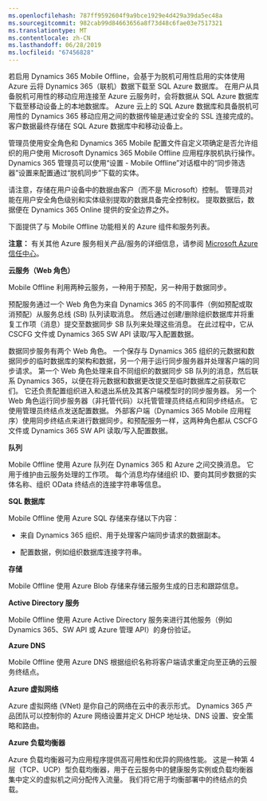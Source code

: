 ```yaml
---
ms.openlocfilehash: 787ff9592604f9a9bce1929e4d429a39da5ec48a
ms.sourcegitcommit: 982cab99d84663656a8f73d48c6fae03e7517321
ms.translationtype: MT
ms.contentlocale: zh-CN
ms.lasthandoff: 06/28/2019
ms.locfileid: "67456828"
---
```

若启用 Dynamics 365 Mobile Offline，会基于为脱机可用性启用的实体使用 Azure 云将 Dynamics 365（联机）数据下载至 SQL Azure 数据库。 在用户从具备脱机可用性的移动应用连接至 Azure 云服务时，会将数据从 SQL Azure 数据库下载至移动设备上的本地数据库。 Azure 云上的 SQL Azure 数据库和具备脱机可用性的 Dynamics 365 移动应用之间的数据传输是通过安全的 SSL 连接完成的。 客户数据最终存储在 SQL Azure 数据库中和移动设备上。  
  
 管理员使用安全角色和 Dynamics 365 Mobile 配置文件自定义项确定是否允许组织的用户使用 Microsoft Dynamics 365 Mobile Offline 应用程序脱机执行操作。 Dynamics 365 管理员可以使用“设置 - Mobile Offline”对话框中的“同步筛选器”设置来配置通过“脱机同步”下载的实体。  
  
 请注意，存储在用户设备中的数据由客户（而不是 Microsoft）控制。 管理员对能在用户安全角色级别和实体级别提取的数据具备完全控制权。 提取数据后，数据便在 Dynamics 365 Online 提供的安全边界之外。  
  
 下面提供了与 Mobile Offline 功能相关的 Azure 组件和服务列表。  
  
 **注意：** 有关其他 Azure 服务相关产品/服务的详细信息，请参阅 [Microsoft Azure 信任中心](https://azure.microsoft.com/support/trust-center/)。  
  
 **云服务（Web 角色）**  
  
 Mobile Offline 利用两种云服务，一种用于预配，另一种用于数据同步。  
  
 预配服务通过一个 Web 角色为来自 Dynamics 365 的不同事件（例如预配或取消预配）从服务总线 (SB) 队列读取消息。 然后通过创建/删除组织数据库并将重复工作项（消息）提交至数据同步 SB 队列来处理这些消息。 在此过程中，它从 CSCFG 文件或 Dynamics 365 SW API 读取/写入配置数据。  
  
 数据同步服务有两个 Web 角色。 一个保存与 Dynamics 365 组织的元数据和数据同步的临时数据库的架构和数据，另一个用于运行同步服务器并处理客户端的同步请求。 第一个 Web 角色处理来自不同组织的数据同步 SB 队列的消息，然后联系 Dynamics 365，以便在将元数据和数据更改提交至临时数据库之前获取它们。 它还负责配置组织进入和退出系统及其客户端模型时的同步服务器。 另一个 Web 角色运行同步服务器（非托管代码）以托管管理员终结点和同步终结点。 它使用管理员终结点发送配置数据。 外部客户端（Dynamics 365 Mobile 应用程序）使用同步终结点来进行数据同步。和预配服务一样，这两种角色都从 CSCFG 文件或 Dynamics 365 SW API 读取/写入配置数据。  
  
 **队列**  
  
 Mobile Offline 使用 Azure 队列在 Dynamics 365 和 Azure 之间交换消息。 它用于维护由云服务处理的工作项。 每个消息均存储组织 ID、要向其同步数据的实体名称、组织 OData 终结点的连接字符串等信息。  
  
 **SQL 数据库**  
  
 Mobile Offline 使用 Azure SQL 存储来存储以下内容：  
  
-   来自 Dynamics 365 组织、用于处理客户端同步请求的数据副本。  
  
-   配置数据，例如组织数据库连接字符串。  
  
 **存储**  
  
 Mobile Offline 使用 Azure Blob 存储来存储云服务生成的日志和跟踪信息。  
  
 **Active Directory 服务**  
  
 Mobile Offline 使用 Azure Active Directory 服务来进行其他服务（例如 Dynamics 365、SW API 或 Azure 管理 API）的身份验证。  
  
 **Azure DNS**  
  
 Mobile Offline 使用 Azure DNS 根据组织名称将客户端请求重定向至正确的云服务终结点。  
  
 **Azure 虚拟网络**  
  
 Azure 虚拟网络 (VNet) 是你自己的网络在云中的表示形式。 Dynamics 365 产品团队可以控制你的 Azure 网络设置并定义 DHCP 地址块、DNS 设置、安全策略和路由。  
  
 **Azure 负载均衡器**  
  
 Azure 负载均衡器可为应用程序提供高可用性和优异的网络性能。 这是一种第 4 层（TCP、UCP）型负载均衡器，用于在云服务中的健康服务实例或负载均衡器集中定义的虚拟机之间分配传入流量。 我们将它用于均衡部署中的终结点的负载。